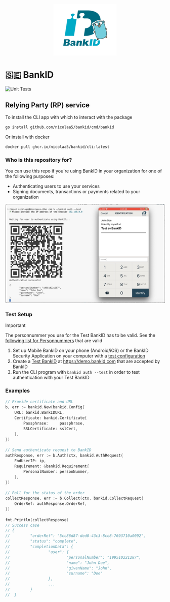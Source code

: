 <div align="center">
    <img width=200 src="./bankid-go.png"/>
</div>

# 🇸🇪 BankID
![ Unit Tests](https://github.com/nicolaa5/bankid/actions/workflows/unit.tests.yml/badge.svg)  

## Relying Party (RP) service

To install the CLI app with which to interact with the package
```bash
go install github.com/nicolaa5/bankid/cmd/bankid
```

Or install with docker
```bash
docker pull ghcr.io/nicolaa5/bankid/cli:latest
```


### Who is this repository for? 
You can use this repo if you're using BankID in your organization for one of the following purposes: 
- Authenticating users to use your services
- Signing documents, transactions or payments related to your organization

<img width=800 src="./authflow.jpg"/>

### Test Setup
> [!IMPORTANT]  
> The personnummer you use for the Test BankID has to be valid. See the [following list for Personnummers](https://github.com/emilybache/personnummer/blob/master/valid_100.txt) that are valid

1. Set up Mobile BankID on your phone (Android/iOS) or the BankID Security Application on your computer with a [test configuration](https://www.bankid.com/en/utvecklare/test/skaffa-testbankid/testbankid-konfiguration)
2. Create a [Test BankID](https://www.bankid.com/en/utvecklare/test/skaffa-testbankid/test-bankid-get) at https://demo.bankid.com that are accepted by BankID
3. Run the CLI program with `bankid auth --test` in order to test authentication with your Test BankID

### Examples
```go
// Provide certificate and URL
b, err := bankid.New(bankid.Config{
    URL: bankid.BankIDURL,
    Certificate: bankid.Certificate{
        Passphrase:     passphrase,
        SSLCertificate: sslCert,
    },
})

// Send authenticate request to BankID
authResponse, err := b.Auth(ctx, bankid.AuthRequest{
    EndUserIP: ip,
    Requirement: &bankid.Requirement{
        PersonalNumber: personNummer,
    },
})

// Poll for the status of the order
collectResponse, err := b.Collect(ctx, bankid.CollectRequest{
    OrderRef: authResponse.OrderRef,
})

fmt.Println(collectResponse)
// Success case
// {
//         "orderRef": "5cc86d87-ded0-43c3-8ce8-7693710a0092",
//         "status": "complete",
//         "completionData": {
//                 "user": {
//                         "personalNumber": "199510221287",
//                         "name": "John Doe",
//                         "givenName": "John",
//                         "surname": "Doe"
//                 },
//                 ...
//         }
//  }
```